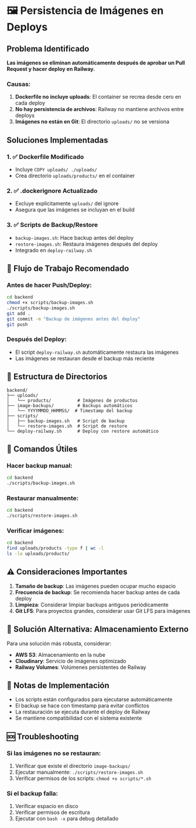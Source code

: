 # 🖼️ Persistencia de Imágenes en Deploys

## Problema Identificado

**Las imágenes se eliminan automáticamente después de aprobar un Pull Request y hacer deploy en Railway.**

### Causas:
1. **Dockerfile no incluye uploads**: El container se recrea desde cero en cada deploy
2. **No hay persistencia de archivos**: Railway no mantiene archivos entre deploys
3. **Imágenes no están en Git**: El directorio `uploads/` no se versiona

## Soluciones Implementadas

### 1. ✅ Dockerfile Modificado
- Incluye `COPY uploads/ ./uploads/`
- Crea directorio `uploads/products/` en el container

### 2. ✅ .dockerignore Actualizado
- Excluye explícitamente `uploads/` del ignore
- Asegura que las imágenes se incluyan en el build

### 3. ✅ Scripts de Backup/Restore
- `backup-images.sh`: Hace backup antes del deploy
- `restore-images.sh`: Restaura imágenes después del deploy
- Integrado en `deploy-railway.sh`

## 🔄 Flujo de Trabajo Recomendado

### Antes de hacer Push/Deploy:
```bash
cd backend
chmod +x scripts/backup-images.sh
./scripts/backup-images.sh
git add .
git commit -m "Backup de imágenes antes del deploy"
git push
```

### Después del Deploy:
- El script `deploy-railway.sh` automáticamente restaura las imágenes
- Las imágenes se restauran desde el backup más reciente

## 📁 Estructura de Directorios

```
backend/
├── uploads/
│   └── products/          # Imágenes de productos
├── image-backups/         # Backups automáticos
│   └── YYYYMMDD_HHMMSS/  # Timestamp del backup
├── scripts/
│   ├── backup-images.sh   # Script de backup
│   └── restore-images.sh  # Script de restore
└── deploy-railway.sh      # Deploy con restore automático
```

## 🚀 Comandos Útiles

### Hacer backup manual:
```bash
cd backend
./scripts/backup-images.sh
```

### Restaurar manualmente:
```bash
cd backend
./scripts/restore-images.sh
```

### Verificar imágenes:
```bash
cd backend
find uploads/products -type f | wc -l
ls -la uploads/products/
```

## ⚠️ Consideraciones Importantes

1. **Tamaño de backup**: Las imágenes pueden ocupar mucho espacio
2. **Frecuencia de backup**: Se recomienda hacer backup antes de cada deploy
3. **Limpieza**: Considerar limpiar backups antiguos periódicamente
4. **Git LFS**: Para proyectos grandes, considerar usar Git LFS para imágenes

## 🔧 Solución Alternativa: Almacenamiento Externo

Para una solución más robusta, considerar:
- **AWS S3**: Almacenamiento en la nube
- **Cloudinary**: Servicio de imágenes optimizado
- **Railway Volumes**: Volúmenes persistentes de Railway

## 📝 Notas de Implementación

- Los scripts están configurados para ejecutarse automáticamente
- El backup se hace con timestamp para evitar conflictos
- La restauración se ejecuta durante el deploy de Railway
- Se mantiene compatibilidad con el sistema existente

## 🆘 Troubleshooting

### Si las imágenes no se restauran:
1. Verificar que existe el directorio `image-backups/`
2. Ejecutar manualmente: `./scripts/restore-images.sh`
3. Verificar permisos de los scripts: `chmod +x scripts/*.sh`

### Si el backup falla:
1. Verificar espacio en disco
2. Verificar permisos de escritura
3. Ejecutar con `bash -x` para debug detallado
